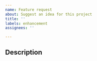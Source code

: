 ```yaml
---
name: Feature request
about: Suggest an idea for this project
title: ''
labels: enhancement
assignees: ''

---
```


## Description

<!-- Include whatever you like in the description. Feel free to suggest solutions or mention alternatives you have considered. -->
